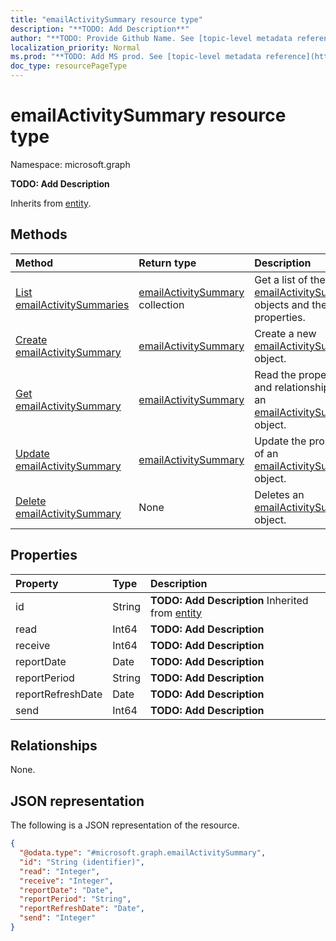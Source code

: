 ```yaml
---
title: "emailActivitySummary resource type"
description: "**TODO: Add Description**"
author: "**TODO: Provide Github Name. See [topic-level metadata reference](https://msgo.azurewebsites.net/add/document/guidelines/metadata.html#topic-level-metadata)**"
localization_priority: Normal
ms.prod: "**TODO: Add MS prod. See [topic-level metadata reference](https://msgo.azurewebsites.net/add/document/guidelines/metadata.html#topic-level-metadata)**"
doc_type: resourcePageType
---
```


# emailActivitySummary resource type

Namespace: microsoft.graph



**TODO: Add Description**


Inherits from [entity](../resources/entity.md).

## Methods
|Method|Return type|Description|
|:---|:---|:---|
|[List emailActivitySummaries](../api/emailactivitysummary-list.md)|[emailActivitySummary](../resources/emailactivitysummary.md) collection|Get a list of the [emailActivitySummary](../resources/emailactivitysummary.md) objects and their properties.|
|[Create emailActivitySummary](../api/emailactivitysummary-create.md)|[emailActivitySummary](../resources/emailactivitysummary.md)|Create a new [emailActivitySummary](../resources/emailactivitysummary.md) object.|
|[Get emailActivitySummary](../api/emailactivitysummary-get.md)|[emailActivitySummary](../resources/emailactivitysummary.md)|Read the properties and relationships of an [emailActivitySummary](../resources/emailactivitysummary.md) object.|
|[Update emailActivitySummary](../api/emailactivitysummary-update.md)|[emailActivitySummary](../resources/emailactivitysummary.md)|Update the properties of an [emailActivitySummary](../resources/emailactivitysummary.md) object.|
|[Delete emailActivitySummary](../api/emailactivitysummary-delete.md)|None|Deletes an [emailActivitySummary](../resources/emailactivitysummary.md) object.|

## Properties
|Property|Type|Description|
|:---|:---|:---|
|id|String|**TODO: Add Description** Inherited from [entity](../resources/entity.md)|
|read|Int64|**TODO: Add Description**|
|receive|Int64|**TODO: Add Description**|
|reportDate|Date|**TODO: Add Description**|
|reportPeriod|String|**TODO: Add Description**|
|reportRefreshDate|Date|**TODO: Add Description**|
|send|Int64|**TODO: Add Description**|

## Relationships
None.

## JSON representation
The following is a JSON representation of the resource.
<!-- {
  "blockType": "resource",
  "keyProperty": "id",
  "@odata.type": "microsoft.graph.emailActivitySummary",
  "baseType": "microsoft.graph.entity",
  "openType": false
}
-->
``` json
{
  "@odata.type": "#microsoft.graph.emailActivitySummary",
  "id": "String (identifier)",
  "read": "Integer",
  "receive": "Integer",
  "reportDate": "Date",
  "reportPeriod": "String",
  "reportRefreshDate": "Date",
  "send": "Integer"
}
```

